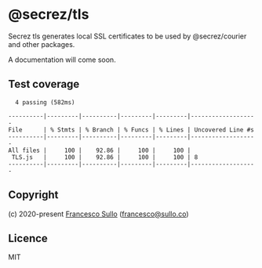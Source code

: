 # @secrez/tls

Secrez tls generates local SSL certificates to be used by @secrez/courier and other packages.

A documentation will come soon.

## Test coverage

```
  4 passing (582ms)

----------|---------|----------|---------|---------|-------------------
File      | % Stmts | % Branch | % Funcs | % Lines | Uncovered Line #s
----------|---------|----------|---------|---------|-------------------
All files |     100 |    92.86 |     100 |     100 |
 TLS.js   |     100 |    92.86 |     100 |     100 | 8
----------|---------|----------|---------|---------|-------------------
```

## Copyright

(c) 2020-present [Francesco Sullo](https://francesco.sullo.co) (<francesco@sullo.co>)

## Licence

MIT
